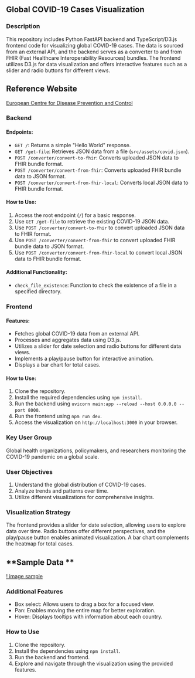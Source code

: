 ## **Global COVID-19 Cases Visualization**

### **Description**




This repository includes Python FastAPI backend and TypeScript/D3.js frontend code for visualizing global COVID-19 cases. The data is sourced from an external API, and the backend serves as a converter to and from FHIR (Fast Healthcare Interoperability Resources) bundles. The frontend utilizes D3.js for data visualization and offers interactive features such as a slider and radio buttons for different views.
## **Reference Website**
[European Centre for Disease Prevention and Control](https://www.ecdc.europa.eu/en/publications-data/download-todays-data-geographic-distribution-covid-19-cases-worldwide)
### **Backend**

#### **Endpoints:**

- `GET /`: Returns a simple "Hello World" response.
- `GET /get-file`: Retrieves JSON data from a file (`src/assets/covid.json`).
- `POST /converter/convert-to-fhir`: Converts uploaded JSON data to FHIR bundle format.
- `POST /converter/convert-from-fhir`: Converts uploaded FHIR bundle data to JSON format.
- `POST /converter/convert-from-fhir-local`: Converts local JSON data to FHIR bundle format.

#### **How to Use:**

1. Access the root endpoint (`/`) for a basic response.
2. Use `GET /get-file` to retrieve the existing COVID-19 JSON data.
3. Use `POST /converter/convert-to-fhir` to convert uploaded JSON data to FHIR format.
4. Use `POST /converter/convert-from-fhir` to convert uploaded FHIR bundle data to JSON format.
5. Use `POST /converter/convert-from-fhir-local` to convert local JSON data to FHIR bundle format.

#### **Additional Functionality:**

- `check_file_existence`: Function to check the existence of a file in a specified directory.

### **Frontend**

#### **Features:**

- Fetches global COVID-19 data from an external API.
- Processes and aggregates data using D3.js.
- Utilizes a slider for date selection and radio buttons for different data views.
- Implements a play/pause button for interactive animation.
- Displays a bar chart for total cases.

#### **How to Use:**

1. Clone the repository.
2. Install the required dependencies using `npm install`.
3. Run the backend using `uvicorn main:app --reload --host 0.0.0.0 --port 8000`.
4. Run the frontend using `npm run dev`.
5. Access the visualization on `http://localhost:3000` in your browser.

### **Key User Group**

Global health organizations, policymakers, and researchers monitoring the COVID-19 pandemic on a global scale.

### **User Objectives**

1. Understand the global distribution of COVID-19 cases.
2. Analyze trends and patterns over time.
3. Utilize different visualizations for comprehensive insights.

### **Visualization Strategy**

The frontend provides a slider for date selection, allowing users to explore data over time. Radio buttons offer different perspectives, and the play/pause button enables animated visualization. A bar chart complements the heatmap for total cases.
## **Sample Data **
[! image sample](src/assets/covide.png)
### **Additional Features**

- Box select: Allows users to drag a box for a focused view.
- Pan: Enables moving the entire map for better exploration.
- Hover: Displays tooltips with information about each country.

### **How to Use**

1. Clone the repository.
2. Install the dependencies using `npm install`.
3. Run the backend and frontend.
4. Explore and navigate through the visualization using the provided features.

